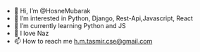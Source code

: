 - 👋 Hi, I’m @HosneMubarak
- 👀 I’m interested in Python, Django, Rest-Api,Javascript, React
- 🌱 I’m currently learning Python and JS
- 💞️ I love Naz
- 📫 How to reach me h.m.tasmir.cse@gmail.com
<!---
HosneMubarak/HosneMubarak is a ✨ special ✨ repository because its `README.md` (this file) appears on your GitHub profile.
You can click the Preview link to take a look at your changes.
--->
